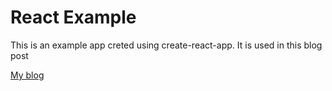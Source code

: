# React Example

This is an example app creted using create-react-app. It is used in this blog post

[My blog](https://blog.lukenetti.com/getting-started-with-react)
